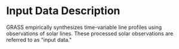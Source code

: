 # Input Data Description

GRASS empirically synthesizes time-variable line profiles using observations of solar lines. These processed solar observations are referred to as "input data."
